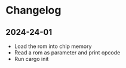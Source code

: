 # Changelog

## 2024-24-01
- Load the rom into chip memory
- Read a rom as parameter and print opcode
- Run cargo init
